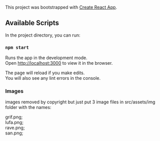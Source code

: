 This project was bootstrapped with [Create React App](https://github.com/facebook/create-react-app).

## Available Scripts

In the project directory, you can run:

### `npm start`

Runs the app in the development mode.<br>
Open [http://localhost:3000](http://localhost:3000) to view it in the browser.

The page will reload if you make edits.<br>
You will also see any lint errors in the console.

### Images
images removed by copyright but just put 3 image files in src/assets/img folder with the names:<br>

grif.png;<br>
lufa.png;<br>
rave.png;<br>
san.png;<br>
